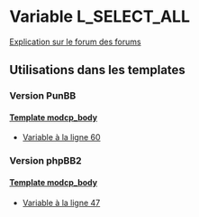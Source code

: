# Variable L_SELECT_ALL
[Explication sur le forum des forums](http://forum.forumactif.com/t294113-listing-des-variables#L_SELECT_ALL)
## Utilisations dans les templates
### Version PunBB
#### [Template modcp_body](punbb/modcp_body.md)
* [Variable à la ligne 60](../punbb/modcp_body.tpl#L60)
### Version phpBB2
#### [Template modcp_body](subsilver/modcp_body.md)
* [Variable à la ligne 47](../subsilver/modcp_body.tpl#L47)